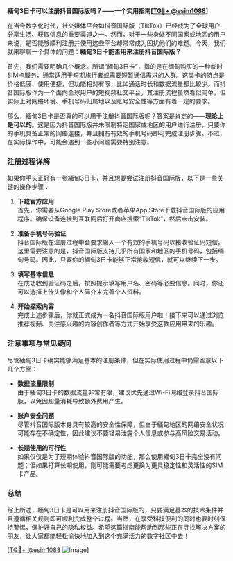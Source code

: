 **緬甸3日卡可以注册抖音国际版吗？——一个实用指南[[TG💪+ @esim1088](https://t.me/s/esim1088)]**

在当今数字化时代，社交媒体平台如抖音国际版（TikTok）已经成为了全球用户分享生活、获取信息的重要渠道之一。然而，对于一些身处不同国家或地区的用户来说，是否能够顺利注册并使用这些平台却常常成为困扰他们的难题。今天，我们就来聊聊一个具体的问题：**緬甸3日卡能否用来注册抖音国际版？**

首先，我们需要明确几个概念。所谓“緬甸3日卡”，指的是在缅甸购买的一种临时SIM卡服务，通常适用于短期旅行者或需要短暂通信需求的人群。这类卡的特点是价格低廉、使用便捷，但功能相对有限，比如通话时长和数据流量都比较少。而抖音国际版作为一个面向全球用户的短视频社交平台，其注册流程虽然看似简单，但实际上对网络环境、手机号码归属地以及账号安全性等方面有着一定的要求。

那么，緬甸3日卡是否真的可以用于注册抖音国际版呢？答案是肯定的——**理论上是可以的**。这是因为抖音国际版并未限制特定国家或地区的用户进行注册，只要你的手机具备正常的网络连接，并且拥有有效的手机号码即可完成注册步骤。不过，在实际操作中，可能会遇到一些小问题需要特别注意。

### 注册过程详解

如果你手头正好有一张緬甸3日卡，并且想要尝试注册抖音国际版，以下是一些关键的操作步骤：

1. **下载官方应用**  
   首先，你需要从Google Play Store或者苹果App Store下载抖音国际版的应用程序。确保设备连接到互联网后打开商店搜索“TikTok”，然后点击安装。

2. **准备手机号码验证**  
   抖音国际版在注册过程中会要求输入一个有效的手机号码以接收验证码短信。这里需要注意的是，抖音国际版支持几乎所有国家和地区的手机号码，包括缅甸号码。因此，只要你的緬甸3日卡能够正常接收短信，就可以继续下一步。

3. **填写基本信息**  
   在成功收到验证码之后，按照提示填写用户名、密码等必要信息。同时，你还可以选择上传头像和个人简介来完善个人资料。

4. **开始探索内容**  
   完成上述步骤后，你就正式成为一名抖音国际版用户啦！接下来可以通过浏览推荐视频、关注感兴趣的内容创作者等方式开始享受这款应用带来的乐趣。

### 注意事项与常见疑问

尽管緬甸3日卡确实能够满足基本的注册条件，但在实际使用过程中仍需留意以下几个方面：

- **数据流量限制**  
  由于緬甸3日卡的数据流量非常有限，建议优先通过Wi-Fi网络登录抖音国际版，以免因超量消耗导致额外费用产生。
  
- **账户安全问题**  
  尽管抖音国际版本身具有较高的安全性保障，但由于緬甸地区的网络安全状况可能存在不确定性，因此建议不要轻易泄露个人信息或参与高风险交易活动。

- **长期使用的可行性**  
  如果仅仅是为了短期体验抖音国际版的功能，那么使用緬甸3日卡完全没有问题；但如果打算长期使用，则可能需要考虑更换为更具稳定性和灵活性的SIM卡产品。

### 总结

综上所述，緬甸3日卡是可以用来注册抖音国际版的，只要满足基本的技术条件并且遵循相关规则即可顺利完成整个过程。当然，在享受科技便利的同时也要时刻保持警惕，保护好自己的隐私权益。希望这篇指南能帮助到那些正在寻找解决方案的朋友，让大家都能轻松愉快地加入到这个充满活力的数字社区中去！

[[TG💪+ @esim1088](https://t.me/s/esim1088) ![Image](https://i.postimg.cc/4NQfJmqS/Snipaste-2025-05-13-00-14-12.png)]